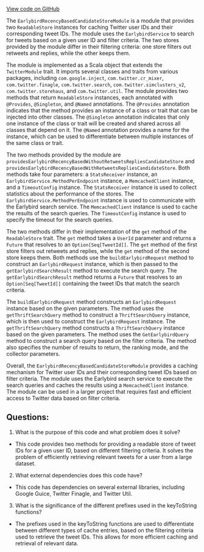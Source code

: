 [View code on GitHub](https://github.com/misbahsy/the-algorithm/cr-mixer/server/src/main/scala/com/twitter/cr_mixer/module/EarlybirdRecencyBasedCandidateStoreModule.scala)

The `EarlybirdRecencyBasedCandidateStoreModule` is a module that provides two `ReadableStore` instances for caching Twitter user IDs and their corresponding tweet IDs. The module uses the `EarlybirdService` to search for tweets based on a given user ID and filter criteria. The two stores provided by the module differ in their filtering criteria: one store filters out retweets and replies, while the other keeps them. 

The module is implemented as a Scala object that extends the `TwitterModule` trait. It imports several classes and traits from various packages, including `com.google.inject`, `com.twitter.cr_mixer`, `com.twitter.finagle`, `com.twitter.search`, `com.twitter.simclusters_v2`, `com.twitter.storehaus`, and `com.twitter.util`. The module provides two methods that return `ReadableStore` instances, each annotated with `@Provides`, `@Singleton`, and `@Named` annotations. The `@Provides` annotation indicates that the method provides an instance of a class or trait that can be injected into other classes. The `@Singleton` annotation indicates that only one instance of the class or trait will be created and shared across all classes that depend on it. The `@Named` annotation provides a name for the instance, which can be used to differentiate between multiple instances of the same class or trait.

The two methods provided by the module are `providesEarlybirdRecencyBasedWithoutRetweetsRepliesCandidateStore` and `providesEarlybirdRecencyBasedWithRetweetsRepliesCandidateStore`. Both methods take four parameters: a `StatsReceiver` instance, an `EarlybirdService.MethodPerEndpoint` instance, a `MemcachedClient` instance, and a `TimeoutConfig` instance. The `StatsReceiver` instance is used to collect statistics about the performance of the stores. The `EarlybirdService.MethodPerEndpoint` instance is used to communicate with the Earlybird search service. The `MemcachedClient` instance is used to cache the results of the search queries. The `TimeoutConfig` instance is used to specify the timeout for the search queries.

The two methods differ in their implementation of the `get` method of the `ReadableStore` trait. The `get` method takes a `UserId` parameter and returns a `Future` that resolves to an `Option[Seq[TweetId]]`. The `get` method of the first store filters out retweets and replies, while the `get` method of the second store keeps them. Both methods use the `buildEarlybirdRequest` method to construct an `EarlybirdRequest` instance, which is then passed to the `getEarlybirdSearchResult` method to execute the search query. The `getEarlybirdSearchResult` method returns a `Future` that resolves to an `Option[Seq[TweetId]]` containing the tweet IDs that match the search criteria.

The `buildEarlybirdRequest` method constructs an `EarlybirdRequest` instance based on the given parameters. The method uses the `getThriftSearchQuery` method to construct a `ThriftSearchQuery` instance, which is then used to construct the `EarlybirdRequest` instance. The `getThriftSearchQuery` method constructs a `ThriftSearchQuery` instance based on the given parameters. The method uses the `GetEarlybirdQuery` method to construct a search query based on the filter criteria. The method also specifies the number of results to return, the ranking mode, and the collector parameters.

Overall, the `EarlybirdRecencyBasedCandidateStoreModule` provides a caching mechanism for Twitter user IDs and their corresponding tweet IDs based on filter criteria. The module uses the Earlybird search service to execute the search queries and caches the results using a `MemcachedClient` instance. The module can be used in a larger project that requires fast and efficient access to Twitter data based on filter criteria.
## Questions: 
 1. What is the purpose of this code and what problem does it solve?
- This code provides two methods for providing a readable store of tweet IDs for a given user ID, based on different filtering criteria. It solves the problem of efficiently retrieving relevant tweets for a user from a large dataset.

2. What external dependencies does this code have?
- This code has dependencies on several external libraries, including Google Guice, Twitter Finagle, and Twitter Util.

3. What is the significance of the different prefixes used in the keyToString functions?
- The prefixes used in the keyToString functions are used to differentiate between different types of cache entries, based on the filtering criteria used to retrieve the tweet IDs. This allows for more efficient caching and retrieval of relevant data.